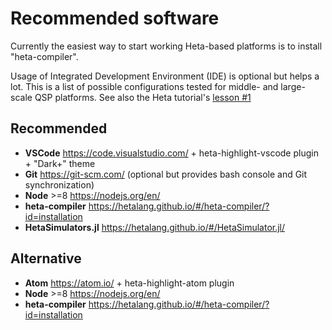 # Recommended software

Currently the easiest way to start working Heta-based platforms is to install "heta-compiler".

Usage of Integrated Development Environment (IDE) is optional but helps a lot.
This is a list of possible configurations tested for middle- and large-scale QSP platforms. 
See also the Heta tutorial's [lesson #1](https://youtu.be/aIpo9Yksyb8)

## Recommended

- **VSCode** <https://code.visualstudio.com/> + heta-highlight-vscode plugin + "Dark+" theme
- **Git** <https://git-scm.com/> (optional but provides bash console and Git synchronization)
- **Node** >=8 <https://nodejs.org/en/> 
- **heta-compiler** <https://hetalang.github.io/#/heta-compiler/?id=installation>
- **HetaSimulators.jl** <https://hetalang.github.io/#/HetaSimulator.jl/>

## Alternative

- **Atom** <https://atom.io/> + heta-highlight-atom plugin
- **Node** >=8 <https://nodejs.org/en/> 
- **heta-compiler** <https://hetalang.github.io/#/heta-compiler/?id=installation>
